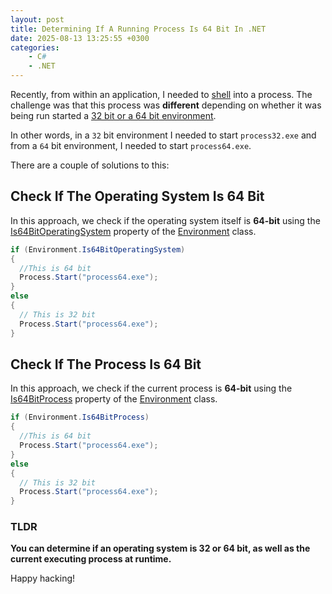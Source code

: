 ```yaml
---
layout: post
title: Determining If A Running Process Is 64 Bit In .NET
date: 2025-08-13 13:25:55 +0300
categories:
    - C#
    - .NET
---
```


Recently, from within an application, I needed to [shell](https://learn.microsoft.com/en-us/dotnet/api/system.diagnostics.process.start?view=net-9.0) into a process. The challenge was that this process was **different** depending on whether it was being run started a [32 bit or a 64 bit environment](https://learn.microsoft.com/en-us/answers/questions/1610861/whats-the-difference-between-32-bit-and-64-bit).

In other words, in a `32` bit environment I needed to start `process32.exe` and from a `64` bit environment, I needed to start `process64.exe`.

There are a couple of solutions to this:

## Check If The Operating System Is 64 Bit

In this approach, we check if the operating system itself is **64-bit** using the [Is64BitOperatingSystem](https://learn.microsoft.com/en-us/dotnet/api/system.environment.is64bitoperatingsystem?view=net-9.0) property of the [Environment](https://learn.microsoft.com/en-us/dotnet/api/system.environment?view=net-9.0) class.

```c#
if (Environment.Is64BitOperatingSystem)
{
  //This is 64 bit
  Process.Start("process64.exe");
}
else
{
  // This is 32 bit
  Process.Start("process64.exe");
}
```

## Check If The Process Is 64 Bit

In this approach, we check if the current process is **64-bit** using the [Is64BitProcess](https://learn.microsoft.com/en-us/dotnet/api/system.environment.is64bitprocess?view=net-9.0) property of the [Environment](https://learn.microsoft.com/en-us/dotnet/api/system.environment?view=net-9.0) class.

```c#
if (Environment.Is64BitProcess)
{
  //This is 64 bit
  Process.Start("process64.exe");
}
else
{
  // This is 32 bit
  Process.Start("process64.exe");
}
```

### TLDR

**You can determine if an operating system is 32 or 64 bit, as well as the current executing process at runtime.**

Happy hacking!
